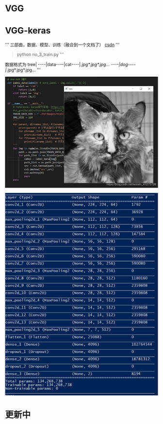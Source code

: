 # VGG
# VGG-keras
'''
三部曲，数据、模型、训练（融合到一个文档了）
[csdn](https://blog.csdn.net/weixin_41275726/article/details/102864307)
'''
> python no_3_train.py
'''

数据格式为
tree|
----|data----|cat----|*.jpg\*.jpg\*.jpg...
         ----|dog----|*.jpg\*.jpg\*.jpg...
'''

![image](https://github.com/DJdongbudong/VGG/blob/master/resource/readme_images/1.png)

![image](https://github.com/DJdongbudong/VGG/blob/master/resource/readme_images/2.png)

# 更新中
